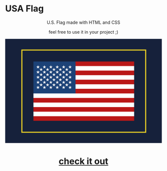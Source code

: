 # USA Flag

<p align="center"> U.S. Flag made with HTML and CSS </p>
<p align="center"> feel free to use it in your project ;) </p>


![Alt text](https://github.com/raad-altaie/US-Flag/blob/master/US%20Flag.png?raw=true "USA Flag")


# <p align="center"> <b>[check it out](https://raad-altaie.github.io/US-Flag/) </b></p>
